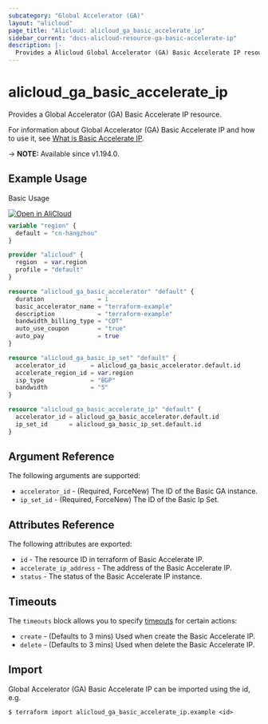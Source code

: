 ```yaml
---
subcategory: "Global Accelerator (GA)"
layout: "alicloud"
page_title: "Alicloud: alicloud_ga_basic_accelerate_ip"
sidebar_current: "docs-alicloud-resource-ga-basic-accelerate-ip"
description: |-
  Provides a Alicloud Global Accelerator (GA) Basic Accelerate IP resource.
---
```


# alicloud_ga_basic_accelerate_ip

Provides a Global Accelerator (GA) Basic Accelerate IP resource.

For information about Global Accelerator (GA) Basic Accelerate IP and how to use it, see [What is Basic Accelerate IP](https://www.alibabacloud.com/help/en/global-accelerator/latest/api-ga-2019-11-20-createbasicaccelerateip).

-> **NOTE:** Available since v1.194.0.

## Example Usage

Basic Usage

<div style="display: block;margin-bottom: 40px;"><div class="oics-button" style="float: right;position: absolute;margin-bottom: 10px;">
  <a href="https://api.aliyun.com/terraform?resource=alicloud_ga_basic_accelerate_ip&exampleId=99a255fa-96a4-8420-b2a3-fd6e94715fbbd31900d9&activeTab=example&spm=docs.r.ga_basic_accelerate_ip.0.99a255fa96&intl_lang=EN_US" target="_blank">
    <img alt="Open in AliCloud" src="https://img.alicdn.com/imgextra/i1/O1CN01hjjqXv1uYUlY56FyX_!!6000000006049-55-tps-254-36.svg" style="max-height: 44px; max-width: 100%;">
  </a>
</div></div>

```terraform
variable "region" {
  default = "cn-hangzhou"
}

provider "alicloud" {
  region  = var.region
  profile = "default"
}

resource "alicloud_ga_basic_accelerator" "default" {
  duration               = 1
  basic_accelerator_name = "terraform-example"
  description            = "terraform-example"
  bandwidth_billing_type = "CDT"
  auto_use_coupon        = "true"
  auto_pay               = true
}

resource "alicloud_ga_basic_ip_set" "default" {
  accelerator_id       = alicloud_ga_basic_accelerator.default.id
  accelerate_region_id = var.region
  isp_type             = "BGP"
  bandwidth            = "5"
}

resource "alicloud_ga_basic_accelerate_ip" "default" {
  accelerator_id = alicloud_ga_basic_accelerator.default.id
  ip_set_id      = alicloud_ga_basic_ip_set.default.id
}
```

## Argument Reference

The following arguments are supported:

* `accelerator_id` - (Required, ForceNew) The ID of the Basic GA instance.
* `ip_set_id` - (Required, ForceNew) The ID of the Basic Ip Set.

## Attributes Reference

The following attributes are exported:

* `id` - The resource ID in terraform of Basic Accelerate IP.
* `accelerate_ip_address` - The address of the Basic Accelerate IP.
* `status` - The status of the Basic Accelerate IP instance.

## Timeouts

The `timeouts` block allows you to specify [timeouts](https://www.terraform.io/docs/configuration-0-11/resources.html#timeouts) for certain actions:

* `create` - (Defaults to 3 mins) Used when create the Basic Accelerate IP.
* `delete` - (Defaults to 3 mins) Used when delete the Basic Accelerate IP.

## Import

Global Accelerator (GA) Basic Accelerate IP can be imported using the id, e.g.

```shell
$ terraform import alicloud_ga_basic_accelerate_ip.example <id>
```
